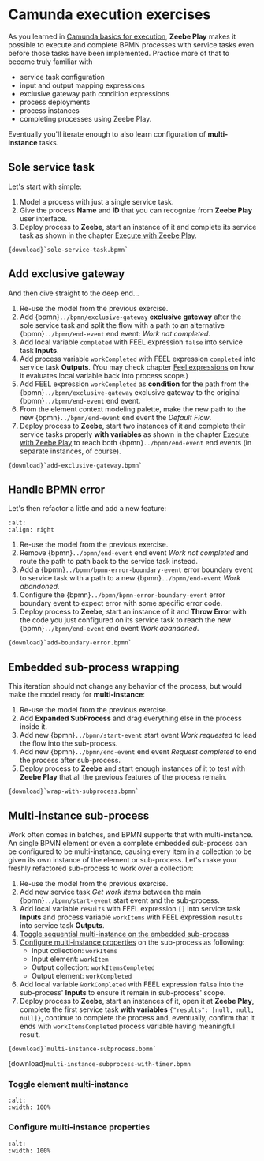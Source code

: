 # Camunda execution exercises

As you  learned in [Camunda basics for execution](../execution/index), **Zeebe Play** makes it possible to execute and complete BPMN processes with service tasks even before those tasks have been implemented. Practice more of that to become truly familiar with

* service task configuration
* input and output mapping expressions
* exclusive gateway path condition expressions
* process deployments
* process instances
* completing processes using Zeebe Play.

Eventually you'll iterate enough to also learn configuration of **multi-instance** tasks.

## Sole service task

Let's start with simple:

1. Model a process with just a single service task.
2. Give the process **Name** and **ID** that you can recognize from **Zeebe Play** user interface.
3. Deploy process to **Zeebe**, start an instance of it and complete its service task as shown in the chapter [Execute with Zeebe Play](../execution/index.md#execute-with-zeebe-play).

```{bpmn-figure} sole-service-task
{download}`sole-service-task.bpmn`
```

## Add exclusive gateway

And then dive straight to the deep end...

1. Re-use the model from the previous exercise.
2. Add {bpmn}`../bpmn/exclusive-gateway` **exclusive gateway** after the sole service task and split the flow with a path to an alternative {bpmn}`../bpmn/end-event` end event: *Work not completed*.
3. Add local variable `completed` with FEEL expression `false` into service task **Inputs**.
4. Add process variable `workCompleted` with FEEL expression `completed` into service task **Outputs**. (You may check chapter [Feel expressions](../execution/index.md#feel-expressions) on how it evaluates local variable back into process scope.)
5. Add FEEL expression `workCompleted` as **condition** for the path from the {bpmn}`../bpmn/exclusive-gateway` exclusive gateway to the original {bpmn}`../bpmn/end-event` end event.
6. From the element context modeling palette, make the new path to the new {bpmn}`../bpmn/end-event` end event the *Default Flow*.
7. Deploy process to **Zeebe**, start two instances of it and complete their service tasks properly **with variables** as shown in the chapter [Execute with Zeebe Play](../execution/index.md#execute-with-zeebe-play) to reach both {bpmn}`../bpmn/end-event` end events (in separate instances, of course).

```{bpmn-figure} add-exclusive-gateway
{download}`add-exclusive-gateway.bpmn`
```

## Handle BPMN error

Let's then refactor a little and add a new feature:

```{figure} ../execution/play-throw-error-menu.png
:alt:
:align: right
```

1. Re-use the model from the previous exercise.
2. Remove {bpmn}`../bpmn/end-event` end event *Work not completed* and route the path to path back to the service task instead.
3. Add a {bpmn}`../bpmn/bpmn-error-boundary-event` error boundary event to service task with a path to a new {bpmn}`../bpmn/end-event` *Work abandoned*.
4. Configure the {bpmn}`../bpmn/bpmn-error-boundary-event` error boundary event to expect error with some specific error code.
5. Deploy process to **Zeebe**, start an instance of it and **Throw Error** with the code you just configured on its service task to reach the new {bpmn}`../bpmn/end-event` end event *Work abandoned*.

```{bpmn-figure} add-boundary-error
{download}`add-boundary-error.bpmn`
```

## Embedded sub-process wrapping

This iteration should not change any behavior of the process, but would make the model ready for **multi-instance**:

1. Re-use the model from the previous exercise.
2. Add **Expanded SubProcess** and drag everything else in the process inside it.
3. Add new {bpmn}`../bpmn/start-event` start event *Work requested* to lead the flow into the sub-process.
4. Add new {bpmn}`../bpmn/end-event` end event *Request completed* to end the process after sub-process.
5. Deploy process to **Zeebe** and start enough instances of it to test with **Zeebe Play** that all the previous features of the process remain.

```{bpmn-figure} wrap-with-subprocess
{download}`wrap-with-subprocess.bpmn`
```

## Multi-instance sub-process

Work often comes in batches, and BPMN supports that with multi-instance. An single BPMN element or even a complete embedded sub-process can be configured to be multi-instance, causing every item in a collection to be given its own instance of the element or sub-process. Let's make your freshly refactored sub-process to work over a collection:

1. Re-use the model from the previous exercise.
2. Add new service task *Get work items* between the main {bpmn}`../bpmn/start-event` start event and the sub-process.
3. Add local variable `results` with FEEL expression `[]` into service task **Inputs** and process variable `workItems` with FEEL expression `results` into service task **Outputs**.
4. [Toggle sequential multi-instance on the embedded sub-process](#toggle-element-multi-instance)
5. [Configure multi-instance properties](#configure-multi-instance-properties) on the sub-process as following:
   * Input collection: `workItems`
   * Input element: `workItem`
   * Output collection: `workItemsCompleted`
   * Output element: `workCompleted`
6. Add local variable `ẁorkCompleted` with FEEL expression `false` into the sub-process' **Inputs** to ensure it remain in sub-process' scope.
7. Deploy process to **Zeebe**, start an instances of it, open it at **Zeebe Play**, complete the first service task **with variables** `{"results": [null, null, null]}`, continue to complete the process and, eventually, confirm that it ends with `workItemsCompleted` process variable having meaningful result.

```{bpmn-figure} multi-instance-subprocess
{download}`multi-instance-subprocess.bpmn`
```

{download}`multi-instance-subprocess-with-timer.bpmn`

### Toggle element multi-instance

```{figure} modeler-multi-instance-menu.png
:alt:
:width: 100%
```

### Configure multi-instance properties

```{figure} modeler-multi-instance.png
:alt:
:width: 100%
```
